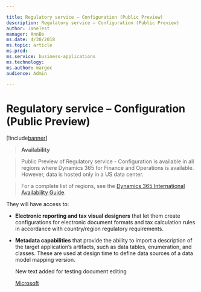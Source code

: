 ```yaml
---

title: Regulatory service – Configuration (Public Preview)
description: Regulatory service – Configuration (Public Preview)
author: JaneTest
manager: AnnBe
ms.date: 4/30/2018
ms.topic: article
ms.prod: 
ms.service: business-applications
ms.technology: 
ms.author: margoc
audience: Admin

---
```

#  Regulatory service – Configuration<br>(Public Preview)


[!include[banner](../../../includes/banner.md)]

>   **Availability**

>   Public Preview of Regulatory service - Configuration is available in all
>   regions where Dynamics 365 for Finance and Operations is available. However,
>   data is hosted only in a US data center.

>   For a complete list of regions, see the [Dynamics 365 International
>   Availability
>   Guide](https://aka.ms/dynamics_365_international_availability_deck).

They will have access to:

-   **Electronic reporting and tax visual designers** that let them create
    configurations for electronic document formats and tax calculation rules in
    accordance with country/region regulatory requirements.

-   **Metadata capabilities** that provide the ability to import a description of
    the target application’s artifacts, such as data tables, enumeration, and
    classes. These are used at design time to define data sources of a data  
    model mapping version. 
    
    New text added for testing document editing
    
    [Microsoft](www.microsoft.com)
    
